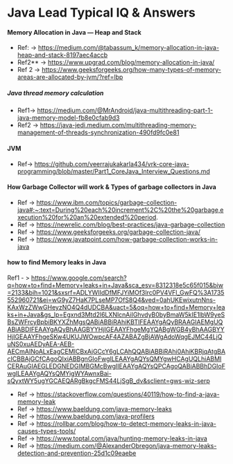 # Java Lead Typical IQ & Answers

#### Memory Allocation in Java — Heap and Stack

* Ref: -> https://medium.com/@tabassum_k/memory-allocation-in-java-heap-and-stack-8197aec4accb
* Ref2** -> https://www.upgrad.com/blog/memory-allocation-in-java/
* Ref 2 -> https://www.geeksforgeeks.org/how-many-types-of-memory-areas-are-allocated-by-jvm/?ref=lbp

##### Java thread memory calculation
* Ref1-> https://medium.com/@MrAndroid/java-multithreading-part-1-java-memory-model-fb8e0cfab9d3
* Ref2 -> https://java-jedi.medium.com/multithreading-memory-management-of-threads-synchronization-490fd9fc0e81

#### JVM
* Ref-> https://github.com/veerrajukakarla434/vrk-core-java-programming/blob/master/Part1_CoreJava_Interview_Questions.md

#### How Garbage Collector will work & Types of garbage collectors in Java

* Ref -> https://www.ibm.com/topics/garbage-collection-java#:~:text=During%20each%20increment%2C%20the%20garbage,execution%20for%20an%20extended%20period.
* Ref -> https://newrelic.com/blog/best-practices/java-garbage-collection
* Ref -> https://www.geeksforgeeks.org/garbage-collection-java/
* Ref -> https://www.javatpoint.com/how-garbage-collection-works-in-java

#### how to find Memory leaks in Java

Ref1 - > https://www.google.com/search?q=how+to+find+Memory+leaks+in+Java&sca_esv=8312318e5c65f015&biw=2133&bih=1021&sxsrf=ADLYWIIdDfMFJYiMOf3lrc0PV4VFl_GwFQ%3A1735552960721&ei=wG9yZ7HaK7PLseMP7OfS8Q4&ved=0ahUKEwixutnNns-KAxWzZWwGHeyzNO4Q4dUDCBA&uact=5&oq=how+to+find+Memory+leaks+in+Java&gs_lp=Egxnd3Mtd2l6LXNlcnAiIGhvdyB0byBmaW5kIE1lbW9yeSBsZWFrcyBpbiBKYXZhMgsQABiABBiRAhiKBTIFEAAYgAQyBRAAGIAEMgUQABiABDIFEAAYgAQyBhAAGBYYHjIGEAAYFhgeMgYQABgWGB4yBhAAGBYYHjIGEAAYFhgeSKw4UKUJWOwpcAF4AZABAZgBjAWgAdoWqgEJMC44LjQuNS0xuAEDyAEA-AEB-AECmAINoALxEagCEMICBxAjGCcY6gLCAhQQABiABBiRAhi0AhiKBRjqAtgBAcICBBAjGCfCAgoQIxiABBgnGIoFwgILEAAYgAQYsQMYgwHCAgUQLhiABMICERAuGIAEGLEDGNEDGIMBGMcBwgIIEAAYgAQYsQPCAgoQABiABBhDGIoFwgILEAAYgAQYsQMYigWYAwnxBai-sQyxtWY5ugYGCAEQARgBkgcFMS44LjSgB_dv&sclient=gws-wiz-serp

* Ref -> https://stackoverflow.com/questions/40119/how-to-find-a-java-memory-leak
* Ref -> https://www.baeldung.com/java-memory-leaks
* Ref -> https://www.baeldung.com/java-profilers
* Ref -> https://rollbar.com/blog/how-to-detect-memory-leaks-in-java-causes-types-tools/
* Ref -> https://www.toptal.com/java/hunting-memory-leaks-in-java
* Ref -> https://medium.com/@AlexanderObregon/java-memory-leaks-detection-and-prevention-25d1c09eaebe



